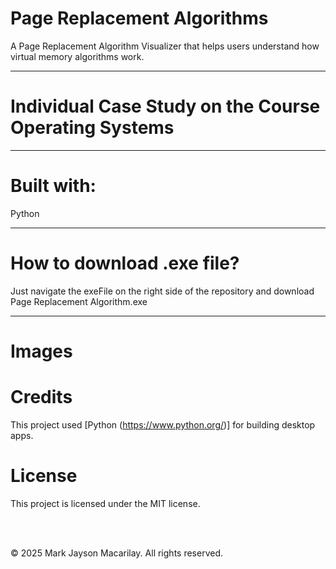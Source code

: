 # Page Replacement Algorithms
A Page Replacement Algorithm Visualizer that helps users understand how virtual memory algorithms work.
______
 # Individual Case Study on the Course Operating Systems
______
# Built with: 
Python
______
# How to download .exe file?
Just navigate the exeFile on the right side of the repository and download Page Replacement Algorithm.exe
______
# Images


# Credits
This project used [Python (https://www.python.org/)] for building desktop apps.

# License
This project is licensed under the MIT license.

<br>
<br>

© 2025 Mark Jayson Macarilay. All rights reserved.
